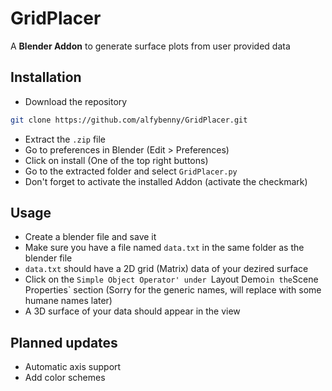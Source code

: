 # GridPlacer
A **Blender Addon** to generate surface plots from user provided data

## Installation
- Download the repository
```bash
git clone https://github.com/alfybenny/GridPlacer.git
```
- Extract the `.zip` file 
- Go to preferences in Blender (Edit > Preferences)
- Click on install (One of the top right buttons)
- Go to the extracted folder and select `GridPlacer.py`
- Don't forget to activate the installed Addon (activate the checkmark)

## Usage
- Create a blender file and save it
- Make sure you have a file named `data.txt` in the same folder as the blender file
- `data.txt` should have a 2D grid (Matrix) data of your dezired surface
- Click on the `Simple Object Operator' under `Layout Demo` in the `Scene Properties` section (Sorry for the generic names, will replace with some humane names later)
- A 3D surface of your data should appear in the view

## Planned updates
- Automatic axis support
- Add color schemes 

